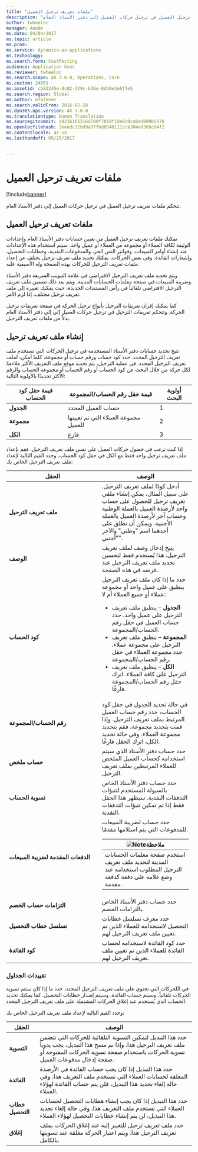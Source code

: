 ```yaml
---
title: "ملفات تعريف ترحيل العميل"
description: "تتحكم ملفات تعريف ترحيل العميل‬ في ترحيل حركات العميل إلى دفتر الأستاذ العام."
author: twheeloc
manager: AnnBe
ms.date: 04/04/2017
ms.topic: article
ms.prod: 
ms.service: dynamics-ax-applications
ms.technology: 
ms.search.form: CustPosting
audience: Application User
ms.reviewer: twheeloc
ms.search.scope: AX 7.0.0, Operations, Core
ms.custom: 24651
ms.assetid: cb82245e-8c02-429c-b36e-8db0e3e6f7e5
ms.search.region: Global
ms.author: mfalkner
ms.search.validFrom: 2016-02-28
ms.dyn365.ops.version: AX 7.0.0
ms.translationtype: Human Translation
ms.sourcegitcommit: d421b161216d700f7819f1da8c0ca8ad089b5670
ms.openlocfilehash: 3eeedc32bd9a07fbd0540111cca304ed36bcd4f2
ms.contentlocale: ar-sa
ms.lasthandoff: 05/25/2017


---
```


# <a name="customer-posting-profiles"></a>ملفات تعريف ترحيل العميل

[!include[banner](../includes/banner.md)]


تتحكم ملفات تعريف ترحيل العميل‬ في ترحيل حركات العميل إلى دفتر الأستاذ العام.

<a name="customer-posting-profiles"></a>ملفات تعريف ترحيل العميل
-------------------------

تمكنك ملفات تعريف ترحيل العميل من تعيين حسابات دفتر الأستاذ العام وإعدادات الوثيقة لكافة العملاء أو مجموعة من العملاء أو عميل واحد. سيتم استخدام هذه الإعدادات عند إنشاء أوامر المبيعات، وفواتير النص الحر، والمدفوعات النقدية، وخطابات التحصيل، وإشعارات الفائدة. وفي بعض الحركات، يمكنك تحديد ملف تعريف ترحيل يختلف عن إعداد ملفات تعريف الترحيل للحركات بهذه الصفحة وله الأسبقية عليه. 

ويتم تحديد ملف تعريف الترحيل الافتراضي في علامة التبويب السريعة دفتر الأستاذ وضريبة المبيعات في صفحة معلمات الحسابات المدينة. ويتم بعد ذلك تضمين ملف تعريف الترحيل الافتراضي تلقائياً في رأس المستندات الجديدة، حيث يمكنك تغييره إلى ملف تعريف ترحيل مختلف، إذا لزم الأمر.

كما يمكنك إقران تعريفات الترحيل بأنواع ترحيل الحركة في صفحة تعريفات ترحيل الحركة. وتتحكم تعريفات الترحيل في ترحيل حركات العميل إلى إلى دفتر الأستاذ العام بدلاً من ملفات تعريف الترحيل.

## <a name="creating-a-posting-profile"></a>إنشاء ملف تعريف ترحيل
تتيح تحديد حسابات دفتر الأستاذ المستخدمة في ترحيل الحركات التي تستخدم ملف تعريف الترحيل المحدد. حدد كود حساب ورقم حساب أو مجموعة، كلما أمكن، لملف تعريف الترحيل المحدد. في عملية الترحيل، يتم تحديد موقع ملف التعريف الأكثر ملاءمةً لكل حركة من خلال البحث عن كود الحساب أو رقم الحساب أو مجموعة الحساب والرقم الأكثر تحديدًا بالأولوية التالية:

| قيمة حقل **كود الحساب** | قيمة حقل **رقم الحساب/المجموعة**            | أولوية البحث |
|------------------------------|-------------------------------------------------|-----------------|
| **الجدول**                    | حساب العميل المحدد                       | 1               |
| **مجموعة**                    | مجموعة العملاء التي تم تعيينها للعميل | 2               |
| **الكل**                      | فارغ                                           | 3               |

إذا كنت ترغب في حصول حركات العميل على نفس ملف تعريف الترحيل، فقم بإعداد ملف تعريف ترحيل واحد فقط مع الكل في حقل كود الحساب. وحدد القيم التالية لإعداد ملف تعريف الترحيل الخاص بك:

<table>
<colgroup>
<col width="50%" />
<col width="50%" />
</colgroup>
<thead>
<tr class="header">
<th>الحقل</th>
<th>الوصف</th>
</tr>
</thead>
<tbody>
<tr class="odd">
<td><strong>ملف تعريف الترحيل</strong></td>
<td>أدخل كودًا لملف تعريف الترحيل. على سبيل المثال، يمكن إنشاء ملفي تعريف ترحيل للحصول على حساب واحد لأرصدة العميل بالعملة الوطنية وحساب آخر لأرصدة العميل بالعملة الأجنبية. ويمكن أن تطلق على أحدهما اسم "وطني" والآخر "أجنبي".</td>
</tr>
<tr class="even">
<td><strong>الوصف</strong></td>
<td>يتيح إدخال وصف لملف تعريف الترحيل. هذا يُستخدم فقط لتحسين تحديد ملف تعريف الترحيل عند عرضه في هذه الصفحة.</td>
</tr>
<tr class="odd">
<td><strong>كود الحساب</strong></td>
<td>حدد ما إذا كان ملف تعريف الترحيل ينطبق على عميل واحد أو مجموعة عملاء أو جميع العملاء أم لا:
<ul>
<li><strong>الجدول</strong> – ينطبق ملف تعريف الترحيل على عميل واحد. حدد حساب العميل في حقل رقم الحساب/المجموعة.</li>
<li><strong>المجموعة</strong> – ينطبق ملف تعريف الترحيل على مجموعة عملاء. حدد مجموعة العملاء في حقل رقم الحساب/المجموعة.</li>
<li><strong>الكل</strong> – ينطبق ملف تعريف الترحيل على كافة العملاء. اترك حقل رقم الحساب/المجموعة فارغًا.</li>
</ul></td>
</tr>
<tr class="even">
<td><strong>رقم الحساب/المجموعة</strong></td>
<td>في حالة تحديد الجدول في حقل كود الحساب، حدد رقم حساب العميل المرتبط بملف تعريف الترحيل. وإذا قمت بتحديد مجموعة، فقم بتحديد مجموعة العملاء. وفي حالة تحديد الكل، اترك الحقل فارغًا.</td>
</tr>
<tr class="odd">
<td><strong>حساب ملخص</strong></td>
<td>حدد حساب دفتر الأستاذ الذي سيتم استخدامه كحساب العميل الملخص للعملاء المرتبطين بملف تعريف الترحيل.</td>
</tr>
<tr class="even">
<td><strong>تسوية الحساب</strong></td>
<td>حدد حساب دفتر الأستاذ الخاص بالسيولة المستخدم لتنبؤات التدفقات النقدية. سيظهر هذا الحقل فقط إذا تم تمكين تنبؤات التدفقات النقدية.</td>
</tr>
<tr class="odd">
<td><strong>الدفعات المقدمة لضريبة المبيعات</strong></td>
<td>حدد حساب لضريبة المبيعات للمدفوعات التي يتم استلامها مقدمًا.
<div class="alert">
<table>
<thead>
<tr class="header">
<th><img src="https://i-technet.sec.s-msft.com/areas/global/content/clear.gif" title="Note" alt="Note" id="alert_note" class="cl_IC101471" /><strong>ملاحظة</strong></th>
</tr>
</thead>
<tbody>
<tr class="odd">
<td>استخدم صفحة معلمات الحسابات المدينة لتحديد ملف تعريف الترحيل المطلوب استخدامه عند وضع علامة على دفعة كدفعة مقدمة.</td>
</tr>
</tbody>
</table>
</div></td>
</tr>
<tr class="even">
<td><strong>التزامات حساب الخصم</strong></td>
<td>حدد حساب دفتر الأستاذ الخاص بالتزامات الخصم.</td>
</tr>
<tr class="odd">
<td><strong>تسلسل خطاب التحصيل</strong></td>
<td>حدد معرف تسلسل خطابات التحصيل لاستخدامه للعملاء الذين تم تعيين ملف تعريف الترحيل لهم.</td>
</tr>
<tr class="even">
<td><strong>كود الفائدة</strong></td>
<td>حدد كود الفائدة لاستخدامه لحساب الفائدة للعملاء الذين تم تعيين ملف تعريف الترحيل لهم.</td>
</tr>
</tbody>
</table>

### 

### <a name="table-restrictions"></a>**تقييدات الجداول**

في اللحركات التي تحتوي على ملف تعريف الترحيل المحدد، حدد ما إذا كان ستتم تسوية الحركات تلقائياً، وسيتم حساب الفائدة، وسيتم إصدار خطابات التحصيل. كما يمكنك تحديد الحساب الذي يُستخدم عند إغلاق الحركات المشتملة على ملف تعريف الترحيل المحدد.

وحدد القيم التالية لإعداد ملف تعريف الترحيل الخاص بك:

| الحقل                 | الوصف                                                                                                                                                                                                                                        |
|-----------------------|----------------------------------------------------------------------------------------------------------------------------------------------------------------------------------------------------------------------------------------------------|
| **التسوية**        | حدد هذا التبديل لتمكين التسوية التلقائية للحركات التي تتضمن ملف تعريف الترحيل هذا. وإذا تم مسح هذا التبديل، يجب يدوياً تسوية الحركات باستخدام صفحة تسوية الحركات المفتوحة أو صفحة إدخال مدفوعات العميل. |
| **الفائدة**          | حدد هذا التبديل إذا كان يجب حساب الفائدة في الأرصدة المعلقة لحسابات العملاء التي تستخدم ملف التعريف هذا. وفي حالة إلغاء تحديد هذا التبديل، فلن يتم حساب الفائدة لهؤلاء العملاء.                                           |
| **خطاب التحصيل** | حدد هذا التبديل إذا كان يجب إنشاء هطابات التحصيل لحسابات العملاء التي تستخدم ملف التعريف هذا. وفي حالة إلغاء تحديد هذا التبديل، لن يتم إنشاء خطابات التحصيل لهؤلاء العملاء.                                                 |
| **إغلاق**             | حدد ملف تعريف ترحيل للتغيير إليه عند إغلاق الحركات بملف تعريف الترحيل هذا. ويتم اعتبار الحركة مغلقة عند تسويتها بالكامل.                                                                           |






